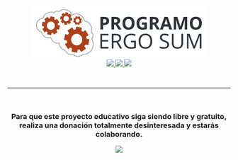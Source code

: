 <div align="center">
  <img align="center" src="logo-programo-ergo-sum.png"/>
  
  <br />
  
  <a href="https://www.programoergosum.es/colabora">
    <img src="https://badgen.net/badge/collaborators/♥/orange">
  </a>
  <a href="https://www.paypal.me/programoergosum">
    <img src="https://badgen.net/badge/donations/paypal%20me/orange">
  </a>
  <a href="https://creativecommons.org/licenses/by-sa/4.0/deed.es_ES">
    <img src="https://badgen.net/badge/license/ccbysa%204.0/orange">
  </a>
</div>

<br /><hr /><br />

<div align="center">
  <h3>
    Para que este proyecto educativo siga siendo libre y gratuito, realiza una donación totalmente desinteresada y estarás colaborando.
  </h3>
  <a href="https://www.paypal.com/cgi-bin/webscr?cmd=_s-xclick&hosted_button_id=7N56RY2QKJJDS&source=url">
    <img width="200" src="https://www.paypalobjects.com/es_ES/ES/i/btn/btn_donateCC_LG.gif" />
  </a>
</div>
